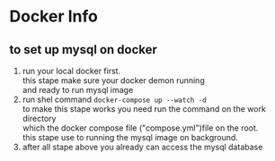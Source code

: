 # Docker Info

## to set up mysql on docker

1. run your local docker first.<br/>this stape make sure your docker demon running<br/>and ready to run mysql image
2. run shel command `docker-compose up --watch -d`<br/>to make this stape works you need run the command on the work
   directory<br/>which the docker compose file ("compose.yml")file on the root.<br/> this stape use to running the mysql
   image on background.
3. after all stape above you already can access the mysql database 